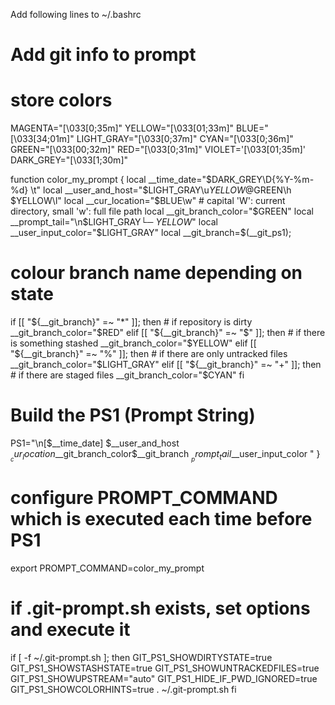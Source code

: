 Add following lines to ~/.bashrc


# Add git info to prompt
# store colors
MAGENTA="\[\033[0;35m\]"
YELLOW="\[\033[01;33m\]"
BLUE="\[\033[34;01m\]"
LIGHT_GRAY="\[\033[0;37m\]"
CYAN="\[\033[0;36m\]"
GREEN="\[\033[00;32m\]"
RED="\[\033[0;31m\]"
VIOLET='\[\033[01;35m\]'
DARK_GREY="\[\033[1;30m\]"

function color_my_prompt {
  local __time_date="$DARK_GREY\D{%Y-%m-%d} \t"
  local __user_and_host="$LIGHT_GRAY\u$YELLOW@$GREEN\h $YELLOW\l"
  local __cur_location="$BLUE\w"           # capital 'W': current directory, small 'w': full file path
  local __git_branch_color="$GREEN"
  local __prompt_tail="\n$LIGHT_GRAY└─ $YELLOW$"
  local __user_input_color="$LIGHT_GRAY"
  local __git_branch=$(__git_ps1);

  # colour branch name depending on state
  if [[ "${__git_branch}" =~ "*" ]]; then     # if repository is dirty
      __git_branch_color="$RED"
  elif [[ "${__git_branch}" =~ "$" ]]; then   # if there is something stashed
      __git_branch_color="$YELLOW"
  elif [[ "${__git_branch}" =~ "%" ]]; then   # if there are only untracked files
      __git_branch_color="$LIGHT_GRAY"
  elif [[ "${__git_branch}" =~ "+" ]]; then   # if there are staged files
      __git_branch_color="$CYAN"
  fi

  # Build the PS1 (Prompt String)
  PS1="\n[$__time_date] $__user_and_host $__cur_location$__git_branch_color$__git_branch $__prompt_tail$__user_input_color "
}

# configure PROMPT_COMMAND which is executed each time before PS1
export PROMPT_COMMAND=color_my_prompt

# if .git-prompt.sh exists, set options and execute it
if [ -f ~/.git-prompt.sh ]; then
  GIT_PS1_SHOWDIRTYSTATE=true
  GIT_PS1_SHOWSTASHSTATE=true
  GIT_PS1_SHOWUNTRACKEDFILES=true
  GIT_PS1_SHOWUPSTREAM="auto"
  GIT_PS1_HIDE_IF_PWD_IGNORED=true
  GIT_PS1_SHOWCOLORHINTS=true
  . ~/.git-prompt.sh
fi
